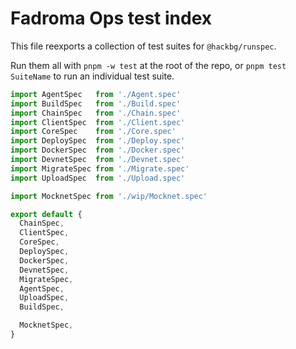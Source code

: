# Fadroma Ops test index

This file reexports a collection of test suites for `@hackbg/runspec`.

Run them all with `pnpm -w test` at the root of the repo,
or `pnpm test SuiteName` to run an individual test suite.

```javascript
import AgentSpec   from './Agent.spec'
import BuildSpec   from './Build.spec'
import ChainSpec   from './Chain.spec'
import ClientSpec  from './Client.spec'
import CoreSpec    from './Core.spec'
import DeploySpec  from './Deploy.spec'
import DockerSpec  from './Docker.spec'
import DevnetSpec  from './Devnet.spec'
import MigrateSpec from './Migrate.spec'
import UploadSpec  from './Upload.spec'

import MocknetSpec from './wip/Mocknet.spec'

export default {
  ChainSpec,
  ClientSpec,
  CoreSpec,
  DeploySpec,
  DockerSpec,
  DevnetSpec,
  MigrateSpec,
  AgentSpec,
  UploadSpec,
  BuildSpec,

  MocknetSpec,
}
```
